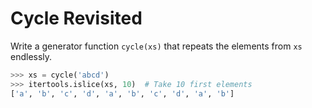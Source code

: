 # Cycle Revisited

Write a generator function `cycle(xs)` that repeats the elements from `xs` endlessly.

```python
>>> xs = cycle('abcd')
>>> itertools.islice(xs, 10)  # Take 10 first elements
['a', 'b', 'c', 'd', 'a', 'b', 'c', 'd', 'a', 'b']
```
